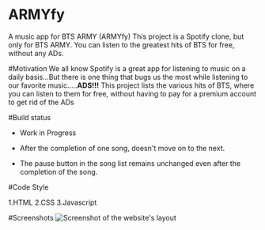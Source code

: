 # ARMYfy
A music app for BTS ARMY (ARMYfy)
This project is a Spotify clone, but only for BTS ARMY.
You can listen to the greatest hits of BTS for free, without any ADs.

#Motivation
We all know Spotify is a great app for listening to music on a daily basis...But there is one thing that bugs us the most while listening to our favorite
music.....**ADS!!!** 
This project lists the various hits of BTS, where you can listen to them for free, without having to pay for a premium account to get rid of the ADs

#Build status
- Work in Progress
* After the completion of one song, doesn't move on to the next.
+ The pause button in the song list remains unchanged even after the completion of the song.

#Code Style

1.HTML
2.CSS
3.Javascript

#Screenshots
![Screenshot of the website's layout](<img width="950" alt="image" src="https://github.com/Chinmayi9703/ARMYfy/assets/78424102/f47d96b6-98fa-49f8-9f20-770b2aa4402d">
)
